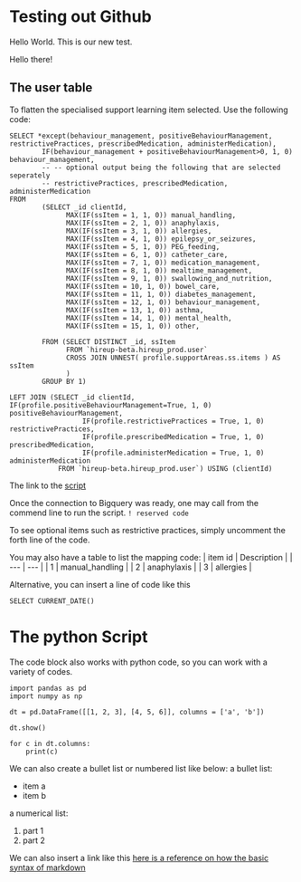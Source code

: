 # Testing out Github

Hello World. This is our new test.

Hello there!


## The user table
To flatten the specialised support learning item selected. Use the following code:
```
SELECT *except(behaviour_management, positiveBehaviourManagement, restrictivePractices, prescribedMedication, administerMedication), 
        IF(behaviour_management + positiveBehaviourManagement>0, 1, 0) behaviour_management, 
        -- -- optional output being the following that are selected seperately
        -- restrictivePractices, prescribedMedication, administerMedication
FROM
        (SELECT _id clientId,
              MAX(IF(ssItem = 1, 1, 0)) manual_handling,
              MAX(IF(ssItem = 2, 1, 0)) anaphylaxis,
              MAX(IF(ssItem = 3, 1, 0)) allergies,
              MAX(IF(ssItem = 4, 1, 0)) epilepsy_or_seizures,
              MAX(IF(ssItem = 5, 1, 0)) PEG_feeding,
              MAX(IF(ssItem = 6, 1, 0)) catheter_care,
              MAX(IF(ssItem = 7, 1, 0)) medication_management,
              MAX(IF(ssItem = 8, 1, 0)) mealtime_management,
              MAX(IF(ssItem = 9, 1, 0)) swallowing_and_nutrition,
              MAX(IF(ssItem = 10, 1, 0)) bowel_care,
              MAX(IF(ssItem = 11, 1, 0)) diabetes_management,
              MAX(IF(ssItem = 12, 1, 0)) behaviour_management,
              MAX(IF(ssItem = 13, 1, 0)) asthma,
              MAX(IF(ssItem = 14, 1, 0)) mental_health,
              MAX(IF(ssItem = 15, 1, 0)) other,

        FROM (SELECT DISTINCT _id, ssItem
              FROM `hireup-beta.hireup_prod.user`
              CROSS JOIN UNNEST( profile.supportAreas.ss.items ) AS ssItem
              )
        GROUP BY 1)
        
LEFT JOIN (SELECT _id clientId, IF(profile.positiveBehaviourManagement=True, 1, 0) positiveBehaviourManagement, 
                  IF(profile.restrictivePractices = True, 1, 0) restrictivePractices, 
                  IF(profile.prescribedMedication = True, 1, 0) prescribedMedication,
                  IF(profile.administerMedication = True, 1, 0) administerMedication
            FROM `hireup-beta.hireup_prod.user`) USING (clientId) 
```
The link to the [script](decoder_ss_flattened_table.sql)

Once the connection to Bigquery was ready, one may call from the commend line to run the script.
```! reserved code ```


To see optional items such as restrictive practices, simply uncomment the forth line of the code. 

You may also have a table to list the mapping code:
| item id | Description |
| --- | --- |
| 1 | manual_handling |
| 2 | anaphylaxis |
| 3 | allergies |

Alternative, you can insert a line of code like this

```SELECT CURRENT_DATE() ```

# The python Script
The code block also works with python code, so you can work with a variety of codes.
```
import pandas as pd
import numpy as np

dt = pd.DataFrame([[1, 2, 3], [4, 5, 6]], columns = ['a', 'b'])

dt.show()

for c in dt.columns:
    print(c)

```

We can also create a bullet list or numbered list like below:
a bullet list:
* item a
* item b

a numerical list:
1. part 1
2. part 2

We can also insert a link like this [here is a reference on how the basic syntax of markdown](https://github.com/adam-p/markdown-here/wiki/Markdown-Cheatsheet)
